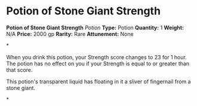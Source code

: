 # Potion of Stone Giant Strength

**Potion of Stone Giant Strength**
_Potion_
**Type:** Potion
**Quantity:** 1
**Weight:** N/A
**Price:** 2000 gp
**Rarity:** Rare
**Attunement:** None

*<p>When you drink this potion, your Strength score changes to 23 for 1 hour. The potion has no effect on you if your Strength is equal to or greater than that score.

This potion's transparent liquid has floating in it a sliver of fingernail from a stone giant.</p>*